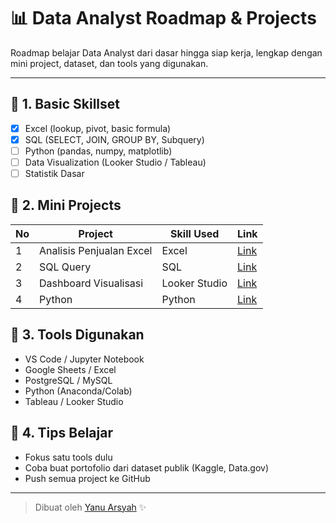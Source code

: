 # 📊 Data Analyst Roadmap & Projects

Roadmap belajar Data Analyst dari dasar hingga siap kerja, lengkap dengan mini project, dataset, dan tools yang digunakan.

---

## 🔰 1. Basic Skillset
- [x] Excel (lookup, pivot, basic formula)
- [x] SQL (SELECT, JOIN, GROUP BY, Subquery)
- [ ] Python (pandas, numpy, matplotlib)
- [ ] Data Visualization (Looker Studio / Tableau)
- [ ] Statistik Dasar

## 🧪 2. Mini Projects
| No | Project | Skill Used | Link |
|----|---------|------------|------|
| 1 | Analisis Penjualan Excel | Excel | [Link](https://github.com/yanuarsyah/Analisis-Penjualan-Excel-) |
| 2 | SQL Query | SQL | [Link](#) |
| 3 | Dashboard Visualisasi | Looker Studio | [Link](#) |
| 4 | Python | Python | [Link](#) |

## 🔧 3. Tools Digunakan
- VS Code / Jupyter Notebook
- Google Sheets / Excel
- PostgreSQL / MySQL
- Python (Anaconda/Colab)
- Tableau / Looker Studio

## 🧠 4. Tips Belajar
- Fokus satu tools dulu
- Coba buat portofolio dari dataset publik (Kaggle, Data.gov)
- Push semua project ke GitHub

---

> Dibuat oleh [Yanu Arsyah](https://github.com/YanuArsyah) ✨

